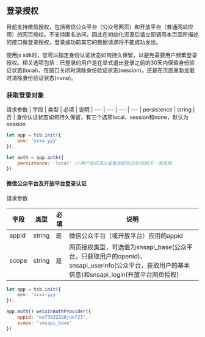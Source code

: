 ## 登录授权

目前支持微信授权，包括微信公众平台（公众号网页）和开放平台（普通网站应用）的网页授权。不支持匿名访问，因此在初始化资源后请立即调用本页面所描述的接口做登录授权，登录成功前其它的数据请求将不能成功发出。

使用js sdk时，您可以指定身份认证状态如何持久保留，以避免需要用户频繁登录授权。相关选项包括：已登录的用户是在显式退出登录之前的30天内保留身份验证状态(local)、在窗口关闭时清除身份验证状态(session)，还是在页面重新加载时清除身份验证状态(none)。

### 获取登录对象
请求参数
| 字段 | 类型 | 必填 | 说明
| --- | --- | --- | ---
| persistence | string | 否 | 身份认证状态如何持久保留，有三个选项local、session和none，默认为session

```js
let app = tcb.init({
    env: 'xxxx-yyy'
});

let auth = app.auth({
    persistence: 'local' //用户显式退出或更改密码之前的30天一直有效
})
```

#### 微信公众平台及开放平台登录认证
请求参数

| 字段 | 类型 | 必填 | 说明
| --- | --- | --- | ---
| appid | string | 是 | 微信公众平台（或开放平台）应用的appid
| scope | string | 是 | 网页授权类型，可选值为snsapi_base(公众平台，只获取用户的openid)、snsapi_userinfo(公众平台，获取用户的基本信息)和snsapi_login(开放平台网页授权)

```javascript
let app = tcb.init({
    env: 'xxxx-yyy'
});

app.auth().weixinAuthProvider({
    appid: 'wx73932328juof23',
    scope: 'snsapi_base'
})
```
